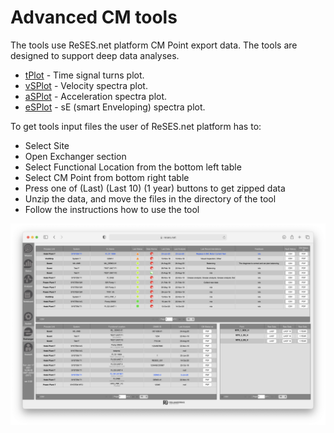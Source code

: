 # Advanced CM tools
The tools use ReSES.net platform CM Point export data.
The tools are designed to support deep data analyses.

- [tPlot](./tplot/) - Time signal turns plot.
- [vSPlot](./vsplot/) - Velocity spectra plot.
- [aSPlot](./asplot/) - Acceleration spectra plot.
- [eSPlot](./esplot/) - sE (smart Enveloping) spectra plot.

To get tools input files the user of ReSES.net platform has to:
- Select Site
- Open Exchanger section
- Select Functional Location from the bottom left table
- Select CM Point from bottom right table
- Press one of (Last) (Last 10) (1 year) buttons to get zipped data
- Unzip the data, and move the files in the directory of the tool
- Follow the instructions how to use the tool

![ReSES.net Excahnger](./exchanger_screenshot.png)
